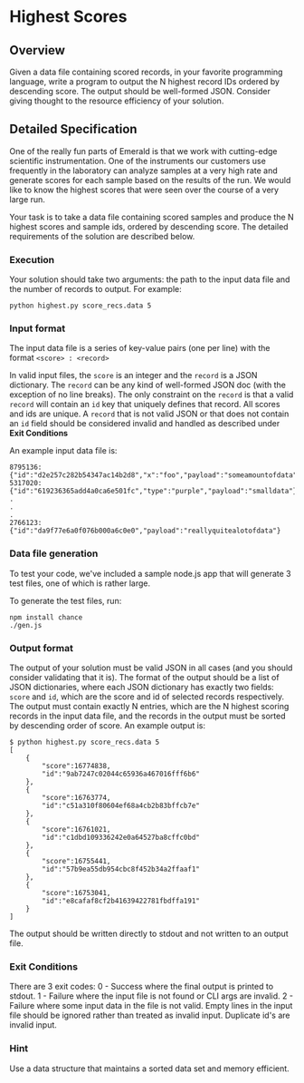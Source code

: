 # Highest Scores

## Overview
Given a data file containing scored records, in your favorite programming language, write a program to output the N 
highest record IDs ordered by descending score. The output should be well-formed JSON. Consider giving thought to the 
resource efficiency of your solution.

## Detailed Specification
One of the really fun parts of Emerald is that we work with cutting-edge scientific instrumentation.  One of the instruments
our customers use frequently in the laboratory can analyze samples at a very high rate and generate scores for each sample
based on the results of the run.  We would like to know the highest scores that were seen over the course of a very large run.

Your task is to take a data file containing scored samples and produce the N highest scores and sample ids, ordered
by descending score.  The detailed requirements of the solution are described below.

### Execution

Your solution should take two arguments: the path to the input data file and the number of records to output.  For example:
```
python highest.py score_recs.data 5
```

### Input format

The input data file is a series of key-value pairs (one per line) with the format
```<score> : <record>```

In valid input files, the ``score`` is an integer and the ``record`` is a JSON dictionary.  The ``record`` can be any
kind of well-formed JSON doc (with the exception of no line breaks).  The only constraint on the ``record`` is that a
valid ``record`` will contain an ``id`` key that uniquely defines that record.  All scores and ids are unique.  A ``record`` that is not valid JSON
or that does not contain an ``id`` field should be considered invalid and handled as described under **Exit Conditions**

An example input data file is:
```
8795136: {"id":"d2e257c282b54347ac14b2d8","x":"foo","payload":"someamountofdata"}
5317020: {"id":"619236365add4a0ca6e501fc","type":"purple","payload":"smalldata"}
.
.
.
2766123: {"id":"da9f77e6a0f076b000a6c0e0","payload":"reallyquitealotofdata"}
```

### Data file generation
To test your code, we've included a sample node.js app that will generate 3 test files, one of which is rather large.

To generate the test files, run:
```
npm install chance 
./gen.js
```

### Output format

The output of your solution must be valid JSON in all cases (and you should consider validating that it is).  The format
of the output should be a list of JSON dictionaries, where each JSON dictionary has exactly two fields: ``score`` and ``id``,
which are the score and id of selected records respectively.  The output must contain exactly N
entries, which are the N highest scoring records in the input data file, and the records in the output must be
sorted by descending order of score.  An example output is:

```
$ python highest.py score_recs.data 5
[
    {
        "score":16774838,
        "id":"9ab7247c02044c65936a467016fff6b6"
    },
    {
        "score":16763774,
        "id":"c51a310f80604ef68a4cb2b83bffcb7e"
    },
    {
        "score":16761021,
        "id":"c1dbd109336242e0a64527ba8cffc0bd"
    },
    {
        "score":16755441,
        "id":"57b9ea55db954cbc8f452b34a2ffaaf1"
    },
    {
        "score":16753041,
        "id":"e8cafaf8cf2b41639422781fbdffa191"
    }
]
```

The output should be written directly to stdout and not written to an output file.

### Exit Conditions
There are 3 exit codes: 
 0 - Success where the final output is printed to stdout.
 1 - Failure where the input file is not found or CLI args are invalid.
 2 - Failure where some input data in the file is not valid. 
 Empty lines in the input file should be ignored rather than treated as invalid input. Duplicate id's are invalid input.

### Hint
Use a data structure that maintains a sorted data set and memory efficient.

